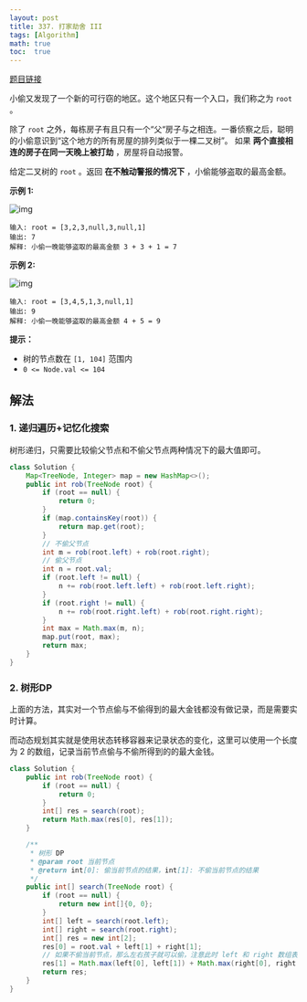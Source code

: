 ```yaml
---
layout: post
title: 337. 打家劫舍 III
tags: [Algorithm]
math: true
toc:  true
---
```


[题目链接](https://leetcode.cn/problems/house-robber-iii/)

小偷又发现了一个新的可行窃的地区。这个地区只有一个入口，我们称之为 `root` 。

除了 `root` 之外，每栋房子有且只有一个“父“房子与之相连。一番侦察之后，聪明的小偷意识到“这个地方的所有房屋的排列类似于一棵二叉树”。 如果 **两个直接相连的房子在同一天晚上被打劫** ，房屋将自动报警。

给定二叉树的 `root` 。返回 **在不触动警报的情况下** ，小偷能够盗取的最高金额。

**示例 1:**

![img](https://raw.githubusercontent.com/Traserve/traserve.github.io/main/_posts/algorithm/images/337-1.jpg)

```
输入: root = [3,2,3,null,3,null,1]
输出: 7 
解释: 小偷一晚能够盗取的最高金额 3 + 3 + 1 = 7
```

**示例 2:**

![img](https://raw.githubusercontent.com/Traserve/traserve.github.io/main/_posts/algorithm/images/337-2.jpg)

```
输入: root = [3,4,5,1,3,null,1]
输出: 9
解释: 小偷一晚能够盗取的最高金额 4 + 5 = 9
```

**提示：**

- 树的节点数在 `[1, 104]` 范围内
- `0 <= Node.val <= 104`

## 解法

### 1. 递归遍历+记忆化搜索

树形递归，只需要比较偷父节点和不偷父节点两种情况下的最大值即可。

```java
class Solution {
    Map<TreeNode, Integer> map = new HashMap<>();
    public int rob(TreeNode root) {
        if (root == null) {
            return 0;
        }
        if (map.containsKey(root)) {
            return map.get(root);
        }
        // 不偷父节点
        int m = rob(root.left) + rob(root.right);
        // 偷父节点
        int n = root.val;
        if (root.left != null) {
            n += rob(root.left.left) + rob(root.left.right);
        }
        if (root.right != null) {
            n += rob(root.right.left) + rob(root.right.right);
        }
        int max = Math.max(m, n);
        map.put(root, max);
        return max;
    }
}
```

### 2. 树形DP

上面的方法，其实对一个节点偷与不偷得到的最大金钱都没有做记录，而是需要实时计算。

而动态规划其实就是使用状态转移容器来记录状态的变化，这里可以使用一个长度为 2 的数组，记录当前节点偷与不偷所得到的的最大金钱。

```java
class Solution {
    public int rob(TreeNode root) {
        if (root == null) {
            return 0;
        }
        int[] res = search(root);
        return Math.max(res[0], res[1]);
    }

    /**
     * 树形 DP
     * @param root 当前节点
     * @return int[0]: 偷当前节点的结果，int[1]: 不偷当前节点的结果
     */
    public int[] search(TreeNode root) {
        if (root == null) {
            return new int[]{0, 0};
        }
        int[] left = search(root.left);
        int[] right = search(root.right);
        int[] res = new int[2];
        res[0] = root.val + left[1] + right[1];
        // 如果不偷当前节点，那么左右孩子就可以偷，注意此时 left 和 right 数组表示的是偷不偷 left 和 right 节点的结果，而不是偷不偷当前节点的结果
        res[1] = Math.max(left[0], left[1]) + Math.max(right[0], right[1]);
        return res;
    }
}
```

